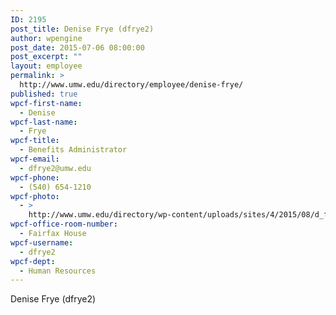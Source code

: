 ```yaml
---
ID: 2195
post_title: Denise Frye (dfrye2)
author: wpengine
post_date: 2015-07-06 08:00:00
post_excerpt: ""
layout: employee
permalink: >
  http://www.umw.edu/directory/employee/denise-frye/
published: true
wpcf-first-name:
  - Denise
wpcf-last-name:
  - Frye
wpcf-title:
  - Benefits Administrator
wpcf-email:
  - dfrye2@umw.edu
wpcf-phone:
  - (540) 654-1210
wpcf-photo:
  - >
    http://www.umw.edu/directory/wp-content/uploads/sites/4/2015/08/d_frye.png
wpcf-office-room-number:
  - Fairfax House
wpcf-username:
  - dfrye2
wpcf-dept:
  - Human Resources
---
```

Denise Frye (dfrye2)